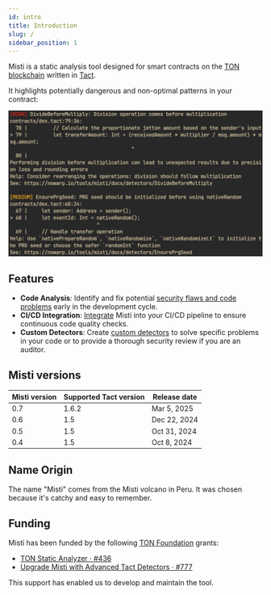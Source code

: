 ```yaml
---
id: intro
title: Introduction
slug: /
sidebar_position: 1
---
```


Misti is a static analysis tool designed for smart contracts on the [TON blockchain](https://ton.org/) written in [Tact](https://tact-lang.org/).

It highlights potentially dangerous and non-optimal patterns in your contract:

![img](/img/demo-warnings.png)

## Features
- **Code Analysis**: Identify and fix potential [security flaws and code problems](https://nowarp.io/tools/misti/docs/detectors) early in the development cycle.
- **CI/CD Integration**:
  [Integrate](https://nowarp.io/tools/misti/docs/tutorial/ci-cd) Misti into your CI/CD pipeline to ensure continuous code quality checks.
- **Custom Detectors**: Create [custom detectors](https://nowarp.io/tools/misti/docs/hacking/custom-detector) to solve specific problems in your code or to provide a thorough security review if you are an auditor.

## Misti versions

| Misti version | Supported Tact version | Release date |
|---------------|------------------------|--------------|
| 0.7           | 1.6.2                  | Mar 5, 2025  |
| 0.6           | 1.5                    | Dec 22, 2024 |
| 0.5           | 1.5                    | Oct 31, 2024 |
| 0.4           | 1.5                    | Oct 8, 2024  |

## Name Origin
The name "Misti" comes from the Misti volcano in Peru. It was chosen because it's catchy and easy to remember.

## Funding
Misti has been funded by the following [TON Foundation](https://ton.foundation) grants:
* [TON Static Analyzer · #436](https://github.com/ton-society/grants-and-bounties/issues/436)
* [Upgrade Misti with Advanced Tact Detectors · #777](https://github.com/ton-society/grants-and-bounties/issues/777)

This support has enabled us to develop and maintain the tool.
